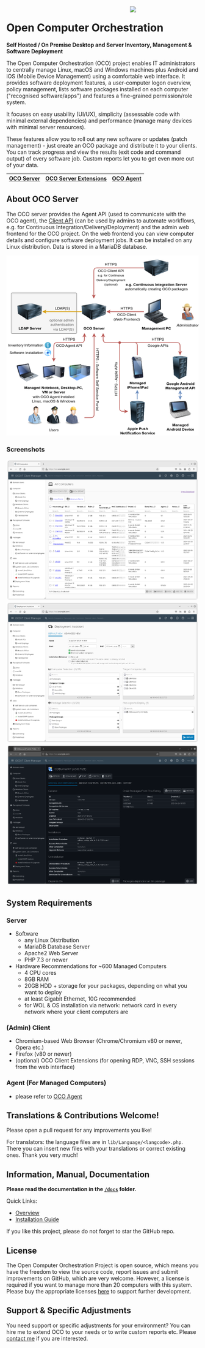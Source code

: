<img align="right" style="width:180px" src="frontend/img/logo.dyn.svg">

# Open Computer Orchestration
**Self Hosted / On Premise Desktop and Server Inventory, Management & Software Deployment**

The Open Computer Orchestration (OCO) project enables IT administrators to centrally manage Linux, macOS and Windows machines plus Android and iOS (Mobile Device Management) using a comfortable web interface. It provides software deployment features, a user-computer logon overview, policy management, lists software packages installed on each computer ("recognised software/apps") and features a fine-grained permission/role system.

It focuses on easy usability (UI/UX), simplicity (assessable code with minimal external dependencies) and performance (manage many devices with minimal server resources).

These features allow you to roll out any new software or updates (patch management) - just create an OCO package and distribute it to your clients. You can track progress and view the results (exit code and command output) of every software job. Custom reports let you to get even more out of your data.

| [OCO Server] | [OCO Server Extensions] | [OCO Agent] |
| ------------ | ----------------------- | ----------- |

[OCO Server]: https://github.com/schorschii/oco-server
[OCO Server Extensions]: https://github.com/schorschii/oco-server-extensions
[OCO Agent]: https://github.com/schorschii/oco-agent

## About OCO Server
The OCO server provides the Agent API (used to communicate with the OCO agent), the [Client API](docs/Client-API.md) (can be used by admins to automate workflows, e.g. for Continuous Integration/Delivery/Deployment) and the admin web frontend for the OCO project. On the web frontend you can view computer details and configure software deployment jobs. It can be installed on any Linux distribution. Data is stored in a MariaDB database.

![Schematic](.github/oco-schematic.png)

### Screenshots
![Computers](.github/1.png)
![Deployment Wizard](.github/2.png)
![Dark Mode](.github/3.png)

## System Requirements
### Server
- Software
  - any Linux Distribution
  - MariaDB Database Server
  - Apache2 Web Server
  - PHP 7.3 or newer
- Hardware Recommendations for ~600 Managed Computers
  - 4 CPU cores
  - 8GB RAM
  - 20GB HDD + storage for your packages, depending on what you want to deploy
  - at least Gigabit Ethernet, 10G recommended
  - for WOL & OS installation via network: network card in every network where your client computers are

### (Admin) Client
- Chromium-based Web Browser (Chrome/Chromium v80 or newer, Opera etc.)
- Firefox (v80 or newer)
- (optional) OCO Client Extensions (for opening RDP, VNC, SSH sessions from the web interface)

### Agent (For Managed Computers)
- please refer to [OCO Agent](https://github.com/schorschii/oco-agent)

## Translations & Contributions Welcome!
Please open a pull request for any improvements you like!

For translators: the language files are in `lib/Language/<langcode>.php`. There you can insert new files with your translations or correct existing ones. Thank you very much!

## Information, Manual, Documentation
**Please read the documentation in the [`/docs`](docs/README.md) folder.**

Quick Links:
- [Overview](docs/README.md)
- [Installation Guide](docs/Server-Installation.md)

If you like this project, please do not forget to star the GitHub repo.

## License
The Open Computer Orchestration Project is open source, which means you have the freedom to view the source code, report issues and submit improvements on GitHub, which are very welcome. However, a license is required if you want to manage more than 20 computers with this system. Please buy the appropriate licenses [here](https://georg-sieber.de/?page=oco) to support further development.

## Support & Specific Adjustments
You need support or specific adjustments for your environment? You can hire me to extend OCO to your needs or to write custom reports etc. Please [contact me](https://georg-sieber.de/?page=impressum) if you are interested.
